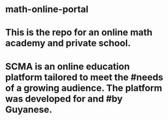 # math-online-portal

# This is the repo for an online math academy and private school.
# SCMA is an online education platform tailored to meet the #needs of a growing audience. The platform was developed for and #by Guyanese.